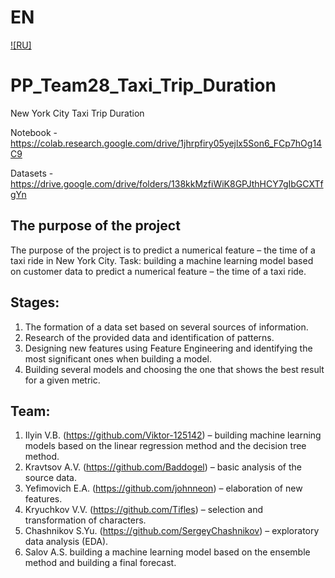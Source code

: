 # EN
[![RU]](/README.ru.md)

# PP_Team28_Taxi_Trip_Duration
New York City Taxi Trip Duration

Notebook - https://colab.research.google.com/drive/1jhrpfiry05yejlx5Son6_FCp7hOg14C9

Datasets - https://drive.google.com/drive/folders/138kkMzfiWiK8GPJthHCY7gIbGCXTfgYn

## The purpose of the project
The purpose of the project is to predict a numerical feature – the time of a taxi ride in New York City.
Task: building a machine learning model based on customer data to predict a numerical feature – the time of a taxi ride.

## Stages:
1) The formation of a data set based on several sources of information.
2) Research of the provided data and identification of patterns. 
3) Designing new features using Feature Engineering and identifying the most significant ones when building a model.
4) Building several models and choosing the one that shows the best result for a given metric.

## Team:
1) Ilyin V.B. (https://github.com/Viktor-125142) – building machine learning models based on the linear regression method and the decision tree method.
2) Kravtsov A.V. (https://github.com/Baddogel) – basic analysis of the source data.
3) Yefimovich E.A. (https://github.com/johnneon) – elaboration of new features.
4) Kryuchkov V.V. (https://github.com/Tifles) – selection and transformation of characters.
5) Chashnikov S.Yu. (https://github.com/SergeyChashnikov) – exploratory data analysis (EDA).
6) Salov A.S. building a machine learning model based on the ensemble method and building a final forecast.

